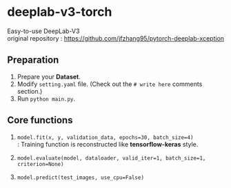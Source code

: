 # deeplab-v3-torch
Easy-to-use DeepLab-V3  
original repository : https://github.com/jfzhang95/pytorch-deeplab-xception


## Preparation
1) Prepare your **Dataset**.
2) Modify ``setting.yaml`` file. (Check out the `# write here` comments section.)
3) Run ``python main.py``.


## Core functions
1) ``model.fit(x, y, validation_data, epochs=30, batch_size=4)``   
    : Training function is reconstructed like **tensorflow-keras** style.
  
2) ``model.evaluate(model, dataloader, valid_iter=1, batch_size=1, criterion=None)``

3) ``model.predict(test_images, use_cpu=False)``
